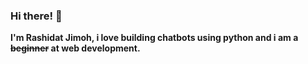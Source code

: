 ### Hi there! 👋
<b>I'm Rashidat Jimoh, i love building chatbots using python and i am a <strike>beginner</strike> at web development.</b>

<!--
**Rjay1/Rjay1** is a ✨ _special_ ✨ repository because its `README.md` (this file) appears on your GitHub profile.

Here are some ideas to get you started:

- 🔭 I’m currently working on a survey form and an esports quizz site.
- 🌱 I’m currently learning CSS, Python, data structures and algorithms.
- 👯 I’m looking to collaborate on any project relating to esports.
- 🤔 I’m looking for help with how to become better at CSS and just design in general.
- ⚡ Fun fact: I can become mediocre at anything pretty fast.
- 📫 Feel free to contact me:
<a href="https://twitter.com/Rashidat_J" target="_blank">Twitter</a>
<a href="https://www.linkedin.com/in/rashidatjimoh/" target="_blank">Linkedin</a>


-->
